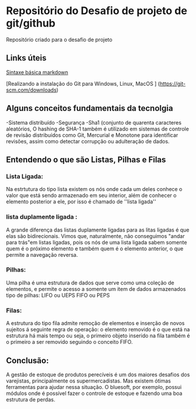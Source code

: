 # Repositório do Desafio de projeto de git/github
Repositório criado para o desafio de projeto

## Links úteis
[Sintaxe básica markdown](https://markdown.net.br/sintaxe-basica/)

[Realizando a instalação do Git para Windows, Linux, MacOS ] (https://git-scm.com/downloads)
## Alguns conceitos fundamentais da tecnolgia
-Sistema distribuído
-Segurança
-Sha1 (conjunto de quarenta caracteres aleatórios, O hashing de SHA-1 também é utilizado em sistemas de controle de revisão distribuídos como Git, Mercurial e Monotone para identificar revisões, assim como detectar corrupção ou adulteração de dados.
 ## Entendendo o que são Listas, Pilhas e Filas
 ### Lista Ligada:
 Na estrtutura do tipo lista existem os nós onde cada um deles conhece o valor que está sendo armazenado em seu interior, além de conhecer o elemento posterior a ele, por isso é chamado de ''lista ligada''
 ### lista duplamente ligada :
 A grande diferença das listas duplamente ligadas para as litas ligadas é que elas são bidirecionais. Vimos que, naturalmente, não conseguimos "andar para trás"em listas ligadas, pois os nós de uma lista ligada sabem somente quem é o próximo elemento e também quem é o elemento anterior, o que permite a navegação reversa.
 ### Pilhas:
 Uma pilha é uma estrutura de dados que serve como uma coleção de elementos, e permite o acesso a somente um item de dados armazenados
 tipo de pilhas: LIFO ou UEPS
                 FIFO ou PEPS
### Filas:
A estrutura do tipo fila admite remoção de elementos e inserção de novos sujeitos á seguinte regra de operação: o elemento removido é o que está na estrutura há mais tempo ou seja, o primeiro objeto inserido na fila também é o primeiro a ser removido seguindo o conceito FIFO.
## Conclusão:
A gestão de estoque de produtos perecíveis é um dos maiores desafios dos varejistas, principalmente os supermercadistas. Mas existem ótimas ferramentas para ajudar nessa situação.
O bluesoft, por exemplo, possui módulos onde é possível fazer o controle de estoque e fazendo uma boa estrutura de perdas.
